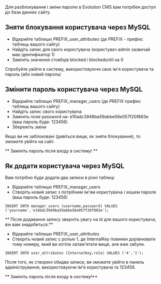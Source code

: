 Для разблокування і зміни паролю в Evolution CMS вам потрібен доступ до бази данних сайту.

## Зняти блокування користувача через MySQL ##

* Відкрийте таблицю PREFIX_user_attributes (де PREFIX - префікс таблиць вашого сайту)
* Найдіть запис для свого користувача (користувач admin зазвичай має ідентифікатор 1)
* Замініть значення стовбців blocked і blockeduntil на 0

Спробуйте увійти в систему, використовуючи своє ім'я користувача та пароль (або новий пароль)

## Змінити пароль користувача через MySQL ##

* Відкрийте таблицю PREFIX_manager_users (де PREFIX префікс таблиць вашого сайту)
* Найдіть запис свого користувача
* Замініть поле password на: e10adc3949ba59abbe56e057f20f883e (ваш пароль буде: 123456)
* Збережіть зміни

Якщо ви не заблоковані (дивіться вище, як зняти блокування), то зможете увійти на сайт.

** Замініть пароль після входу в систему! **

## Як додати користувача через MySQL ##

Вам потрібно буде додати два записи в різні таблиці

* Відкрийте таблицю PREFIX_manager_users
* Створіть новий запис з потрібним ім'ям користувача і хешем пароля (ваш пароль буде: 123456)

```
INSERT INTO manager_users (username,password) VALUES ('yourname','e10adc3949ba59abbe56e057f20f883e');
```

** Після додавання запису зверніть увагу на id для вашого користувача, він вам знадобиться.**

* Відкрийте таблицю PREFIX_user_attributes
* Створіть новий запис с ролью 1, де InternalKey повинен дорівнювати тому номеру, який ви хотіли запам'ятати вище, але вже забули.
```
INSERT INTO user_attributes (InternalKey,role) VALUES ('4','1');
```
Після того, як створені обидва записи, ви зможете увійти в панель адміністрування, використовуючи ім'я користувача та 123456. 

** Замініть пароль після входу в систему!**